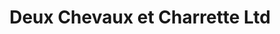 ---
title: "Deux Chevaux et Charrette Ltd"
url: /high-wycombe/deux-chevaux-et-charrette-ltd/
shop: car repair
---